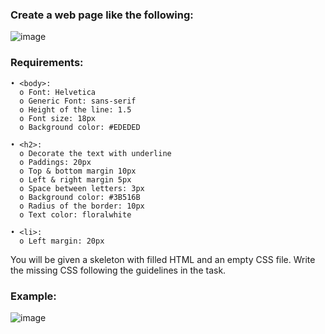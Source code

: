 ### Create a web page like the following:

![image](https://github.com/nsinorov/SoftUniMainPath/assets/45227327/2a8553b2-5162-442d-aeac-4e653da533ce)

### Requirements:

    • <body>:
      o Font: Helvetica
      o Generic Font: sans-serif
      o Height of the line: 1.5
      o Font size: 18px
      o Background color: #EDEDED   
      
    • <h2>:
      o Decorate the text with underline
      o Paddings: 20px
      o Top & bottom margin 10px
      o Left & right margin 5px
      o Space between letters: 3px
      o Background color: #3B516B
      o Radius of the border: 10px
      o Text color: floralwhite
      
    • <li>:
      o Left margin: 20px

You will be given a skeleton with filled HTML and an empty CSS file. Write the missing CSS following the guidelines 
in the task.

### Example: 

![image](https://github.com/nsinorov/SoftUniMainPath/assets/45227327/1f9383f1-8c53-4953-8589-a2cc3cac4aa4)

